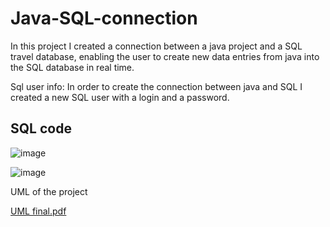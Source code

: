 # Java-SQL-connection
In this project I created a connection between a java project and a SQL travel database, enabling the user to create new data entries from java into the SQL database in real time. 

Sql user info:
In order to create the connection between java and SQL I created a new SQL user with a login and a password. 


## SQL code 

![image](https://github.com/ntyblco/Java-SQL-connection/assets/71352228/f50336f1-ba7c-464d-80a6-db03982bfdc0)




![image](https://github.com/ntyblco/Java-SQL-connection/assets/71352228/8804d18c-84e5-4347-a335-13ab071bd9ea)




UML of the project 

[UML final.pdf](https://github.com/ntyblco/Java-SQL-connection/files/11221296/UML.final.pdf)

